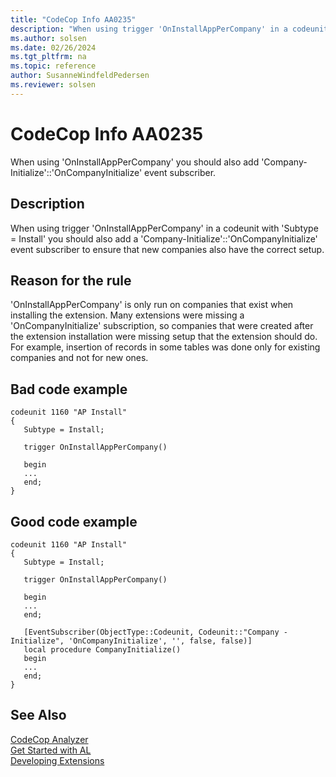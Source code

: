 ```yaml
---
title: "CodeCop Info AA0235"
description: "When using trigger 'OnInstallAppPerCompany' in a codeunit with 'Subtype = Install' you should also add a 'Company-Initialize'::'OnCompanyInitialize' event subscriber to ensure that new companies also have the correct setup."
ms.author: solsen
ms.date: 02/26/2024
ms.tgt_pltfrm: na
ms.topic: reference
author: SusanneWindfeldPedersen
ms.reviewer: solsen
---
```

[//]: # (START>DO_NOT_EDIT)
[//]: # (IMPORTANT:Do not edit any of the content between here and the END>DO_NOT_EDIT.)
[//]: # (Any modifications should be made in the .xml files in the ModernDev repo.)
# CodeCop Info AA0235
When using 'OnInstallAppPerCompany' you should also add 'Company-Initialize'::'OnCompanyInitialize' event subscriber.

## Description
When using trigger 'OnInstallAppPerCompany' in a codeunit with 'Subtype = Install' you should also add a 'Company-Initialize'::'OnCompanyInitialize' event subscriber to ensure that new companies also have the correct setup.

[//]: # (IMPORTANT: END>DO_NOT_EDIT)

## Reason for the rule
'OnInstallAppPerCompany' is only run on companies that exist when installing the extension. Many extensions were missing a 'OnCompanyInitialize' subscription, so companies that were created after the extension installation were missing setup that the extension should do. For example, insertion of records in some tables was done only for existing companies and not for new ones.

## Bad code example
```AL
codeunit 1160 "AP Install"
{
   Subtype = Install;

   trigger OnInstallAppPerCompany()

   begin
   ...
   end;
}
```

## Good code example
```AL
codeunit 1160 "AP Install"
{
   Subtype = Install;

   trigger OnInstallAppPerCompany()

   begin
   ...
   end;

   [EventSubscriber(ObjectType::Codeunit, Codeunit::"Company - Initialize", 'OnCompanyInitialize', '', false, false)]
   local procedure CompanyInitialize()
   begin
   ...
   end;
}
```

## See Also  
[CodeCop Analyzer](codecop.md)  
[Get Started with AL](../devenv-get-started.md)  
[Developing Extensions](../devenv-dev-overview.md)  